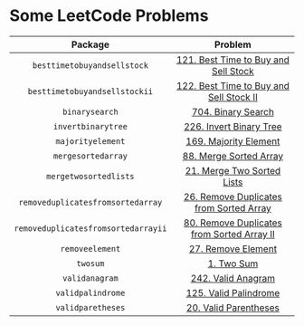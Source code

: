 # Some LeetCode Problems

|               Package               |                                                      Problem                                                       |
|:-----------------------------------:|:------------------------------------------------------------------------------------------------------------------:|
|     `besttimetobuyandsellstock`     |       [121. Best Time to Buy and Sell Stock](https://leetcode.com/problems/best-time-to-buy-and-sell-stock)        |
|    `besttimetobuyandsellstockii`    |    [122. Best Time to Buy and Sell Stock II](https://leetcode.com/problems/best-time-to-buy-and-sell-stock-ii)     |
|           `binarysearch`            |                         [704. Binary Search](https://leetcode.com/problems/binary-search)                          |
|         `invertbinarytree`          |                    [226. Invert Binary Tree](https://leetcode.com/problems/invert-binary-tree)                     |
|          `majorityelement`          |                      [169. Majority Element](https://leetcode.com/problems/majority-element)                       |
|         `mergesortedarray`          |                     [88. Merge Sorted Array](https://leetcode.com/problems/merge-sorted-array)                     |
|        `mergetwosortedlists`        |                 [21. Merge Two Sorted Lists](https://leetcode.com/problems/merge-two-sorted-lists)                 |
|  `removeduplicatesfromsortedarray`  |    [26. Remove Duplicates from Sorted Array](https://leetcode.com/problems/remove-duplicates-from-sorted-array)    |
| `removeduplicatesfromsortedarrayii` | [80. Remove Duplicates from Sorted Array II](https://leetcode.com/problems/remove-duplicates-from-sorted-array-ii) |
|           `removeelement`           |                         [27. Remove Element](https://leetcode.com/problems/remove-element)                         |
|              `twosum`               |                                [1. Two Sum](https://leetcode.com/problems/two-sum)                                 |
|           `validanagram`            |                         [242. Valid Anagram](https://leetcode.com/problems/valid-anagram)                          |
|          `validpalindrome`          |                      [125. Valid Palindrome](https://leetcode.com/problems/valid-palindrome)                       |
|          `validparetheses`          |                      [20. Valid Parentheses](https://leetcode.com/problems/valid-parentheses)                      |
